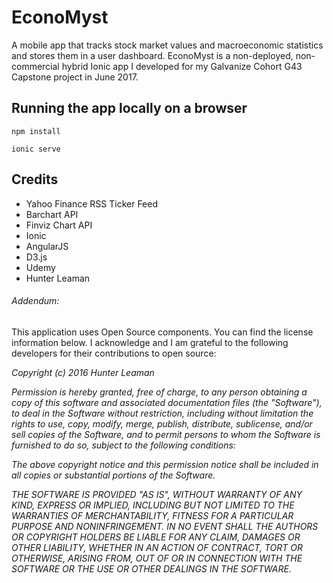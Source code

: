 EconoMyst
=====================

A mobile app that tracks stock market values and macroeconomic statistics and
stores them in a user dashboard. EconoMyst is a non-deployed, non-commercial hybrid Ionic app I developed for my Galvanize Cohort G43 Capstone project in June 2017.

## Running the app locally on a browser
```
npm install
```
```
ionic serve
```

## Credits

* Yahoo Finance RSS Ticker Feed
* Barchart API
* Finviz Chart API
* Ionic
* AngularJS
* D3.js
* Udemy
* Hunter Leaman

###### Addendum:

This application uses Open Source components. You can find the license information below. I acknowledge and I am grateful to the following developers for their contributions to open source:

*Copyright (c) 2016 Hunter Leaman*

*Permission is hereby granted, free of charge, to any person obtaining a copy of this software and associated documentation files (the "Software"), to deal in the Software without restriction, including without limitation the rights to use, copy, modify, merge, publish, distribute, sublicense, and/or sell copies of the Software, and to permit persons to whom the Software is furnished to do so, subject to the following conditions:*

*The above copyright notice and this permission notice shall be included in all copies or substantial portions of the Software.*

*THE SOFTWARE IS PROVIDED "AS IS", WITHOUT WARRANTY OF ANY KIND, EXPRESS OR IMPLIED, INCLUDING BUT NOT LIMITED TO THE WARRANTIES OF MERCHANTABILITY, FITNESS FOR A PARTICULAR PURPOSE AND NONINFRINGEMENT. IN NO EVENT SHALL THE AUTHORS OR COPYRIGHT HOLDERS BE LIABLE FOR ANY CLAIM, DAMAGES OR OTHER LIABILITY, WHETHER IN AN ACTION OF CONTRACT, TORT OR OTHERWISE, ARISING FROM, OUT OF OR IN CONNECTION WITH THE SOFTWARE OR THE USE OR OTHER DEALINGS IN THE SOFTWARE.*
